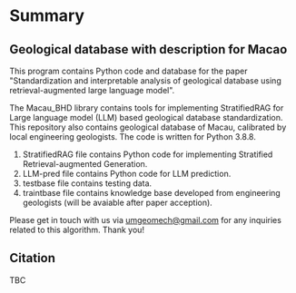 # Summary

## Geological database with description for Macao
This program contains Python code and database for the paper "Standardization and interpretable analysis of geological database using retrieval-augmented large language model".

The Macau_BHD library contains tools for implementing StratifiedRAG for Large language model (LLM) based geological database standardization. This repository also contains geological database of Macau, calibrated by local engineering geologists. The code is written for Python 3.8.8.

1. StratifiedRAG file contains Python code for implementing Stratified Retrieval-augmented Generation.
2. LLM-pred file contains Python code for LLM prediction.
3. testbase file contains testing data.
4. traintbase file contains knowledge base developed from engineering geologists (will be avaiable after paper acception).

Please get in touch with us via umgeomech@gmail.com for any inquiries related to this algorithm. Thank you!

## Citation
TBC
